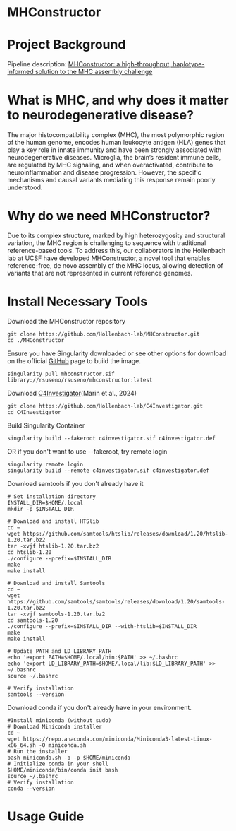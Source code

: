 # MHConstructor
# Project Background
Pipeline description: [MHConstructor: a high-throughput, haplotype-informed solution to the MHC assembly challenge](https://genomebiology.biomedcentral.com/articles/10.1186/s13059-024-03412-6)

# What is MHC, and why does it matter to neurodegenerative disease?
The major histocompatibility complex (MHC), the most polymorphic region of the human genome, encodes human leukocyte antigen (HLA) genes that play a key role in innate immunity and have been strongly associated with neurodegenerative diseases. Microglia, the brain’s resident immune cells, are regulated by MHC signaling, and when overactivated, contribute to neuroinflammation and disease progression. However, the specific mechanisms and causal variants mediating this response remain poorly understood. 

# Why do we need MHConstructor?
Due to its complex structure, marked by high heterozygosity and structural variation, the MHC region is challenging to sequence with traditional reference-based tools. To address this, our collaborators in the Hollenbach lab at UCSF have developed [MHConstructor](https://github.com/Hollenbach-lab/MHConstructor), a novel tool that enables reference-free, de novo assembly of the MHC locus, allowing detection of variants that are not represented in current reference genomes. 

# Install Necessary Tools
Download the MHConstructor repository
```
git clone https://github.com/Hollenbach-lab/MHConstructor.git
cd ./MHConstructor
```
Ensure you have Singularity downloaded or see other options for download on the official [GitHub](https://github.com/Hollenbach-lab/MHConstructor) page to build the image.
```
singularity pull mhconstructor.sif library://rsuseno/rsuseno/mhconstructor:latest
```

Download [C4Investigator](https://github.com/Hollenbach-lab/C4Investigator)(Marin et al., 2024)
```
git clone https://github.com/Hollenbach-lab/C4Investigator.git
cd C4Investigator
```
Build Singularity Container 
```
singularity build --fakeroot c4investigator.sif c4investigator.def
```
OR if you don't want to use --fakeroot, try remote login
```
singularity remote login
singularity build --remote c4investigator.sif c4investigator.def
```
Download samtools if you don't already have it
```
# Set installation directory
INSTALL_DIR=$HOME/.local
mkdir -p $INSTALL_DIR

# Download and install HTSlib
cd ~
wget https://github.com/samtools/htslib/releases/download/1.20/htslib-1.20.tar.bz2
tar -xvjf htslib-1.20.tar.bz2
cd htslib-1.20
./configure --prefix=$INSTALL_DIR
make
make install

# Download and install Samtools
cd ~
wget https://github.com/samtools/samtools/releases/download/1.20/samtools-1.20.tar.bz2
tar -xvjf samtools-1.20.tar.bz2
cd samtools-1.20
./configure --prefix=$INSTALL_DIR --with-htslib=$INSTALL_DIR
make
make install

# Update PATH and LD_LIBRARY_PATH
echo 'export PATH=$HOME/.local/bin:$PATH' >> ~/.bashrc
echo 'export LD_LIBRARY_PATH=$HOME/.local/lib:$LD_LIBRARY_PATH' >> ~/.bashrc
source ~/.bashrc

# Verify installation
samtools --version
```
Download conda if you don't already have in your environment.
```
#Install miniconda (without sudo)
# Download Miniconda installer
cd ~
wget https://repo.anaconda.com/miniconda/Miniconda3-latest-Linux-x86_64.sh -O miniconda.sh
# Run the installer
bash miniconda.sh -b -p $HOME/miniconda
# Initialize conda in your shell
$HOME/miniconda/bin/conda init bash
source ~/.bashrc
# Verify installation
conda --version
```
# Usage Guide 
